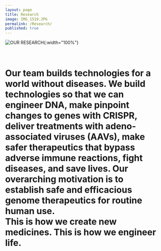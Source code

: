 ```yaml
---
layout: page
title: Research
image: IMG_1519.JPG
permalink: /Research/
published: true
---
```

![OUR RESEARCH](https://chewlab.github.io/assets/images/OurResearch.jpg){:width="100%"}

<h1 font-size= 1.5rem><br><b>Our team builds technologies for a world without diseases. We build technologies so that we can engineer DNA, make pinpoint changes to genes with CRISPR, deliver treatments with adeno-associated viruses (AAVs), make safer therapeutics that bypass adverse immune reactions, fight diseases, and save lives. Our overarching motivation is to establish safe and efficacious genome therapeutics for routine human use.
<br>
This is how we create new medicines. This is how we engineer life.</b></h1>
